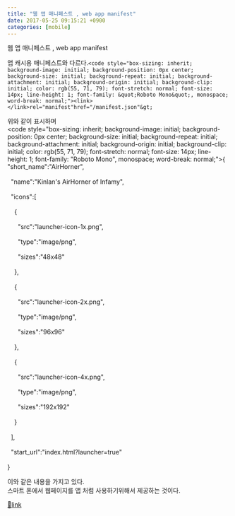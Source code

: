 ```yaml
---
title: "웹 앱 매니페스트 , web app manifest"
date: 2017-05-25 09:15:21 +0900
categories: [mobile]
---
```


웹 앱 매니페스트 , web app manifest

  
앱 캐시용 매니페스트와 다르다.`<code style="box-sizing: inherit; background-image: initial; background-position: 0px center; background-size: initial; background-repeat: initial; background-attachment: initial; background-origin: initial; background-clip: initial; color: rgb(55, 71, 79); font-stretch: normal; font-size: 14px; line-height: 1; font-family: &quot;Roboto Mono&quot;, monospace; word-break: normal;"><link></link>rel="manifest"href="/manifest.json"&gt;`

위와 같이 표시하며  
    <code style="box-sizing: inherit; background-image: initial; background-position: 0px center; background-size: initial; background-repeat: initial; background-attachment: initial; background-origin: initial; background-clip: initial; color: rgb(55, 71, 79); font-stretch: normal; font-size: 14px; line-height: 1; font-family: "Roboto Mono", monospace; word-break: normal;">{  
      "short_name":"AirHorner",<br style="box-sizing: inherit;"></br>  "name":"Kinlan's AirHorner of Infamy",<br style="box-sizing: inherit;"></br>  "icons":[<br style="box-sizing: inherit;"></br>    {<br style="box-sizing: inherit;"></br>      "src":"launcher-icon-1x.png",<br style="box-sizing: inherit;"></br>      "type":"image/png",<br style="box-sizing: inherit;"></br>      "sizes":"48x48"<br style="box-sizing: inherit;"></br>    },<br style="box-sizing: inherit;"></br>    {<br style="box-sizing: inherit;"></br>      "src":"launcher-icon-2x.png",<br style="box-sizing: inherit;"></br>      "type":"image/png",<br style="box-sizing: inherit;"></br>      "sizes":"96x96"<br style="box-sizing: inherit;"></br>    },<br style="box-sizing: inherit;"></br>    {<br style="box-sizing: inherit;"></br>      "src":"launcher-icon-4x.png",<br style="box-sizing: inherit;"></br>      "type":"image/png",<br style="box-sizing: inherit;"></br>      "sizes":"192x192"<br style="box-sizing: inherit;"></br>    }<br style="box-sizing: inherit;"></br>  ],<br style="box-sizing: inherit;"></br>  "start_url":"index.html?launcher=true"<br style="box-sizing: inherit;"></br>}


이와 같은 내용을 가지고 있다.  
스마트 폰에서 웹페이지를 앱 처럼 사용하기위해서 제공하는 것이다.  
  



[🔗link](http://www.mins01.com/mh/tech/read/1082)